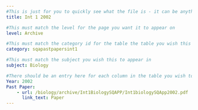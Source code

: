 ```yaml
---
#This is just for you to quickly see what the file is - it can be anything you want
title: Int 1 2002

#This must match the level for the page you want it to appear on
level: Archive

#This must match the category id for the table the table you wish this to appear in
category: sqapastpapersint1

#This must match the subject you wish this to appear in
subject: Biology

#There should be an entry here for each column in the table you wish to populate:
Year: 2002
Past Paper:
    - url: /biology/archive/Int1BiologySQAPP/Int1biologySQApp2002.pdf
      link_text: Paper
---
```


